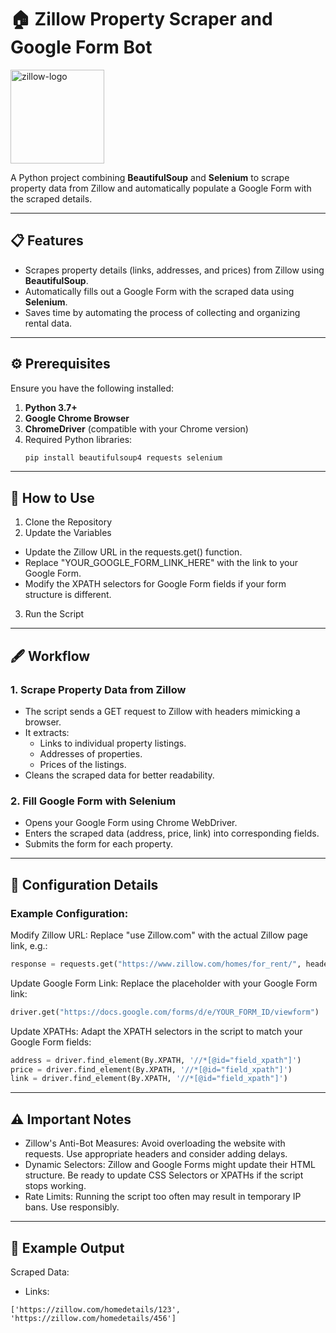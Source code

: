 # 🏠 Zillow Property Scraper and Google Form Bot

<img src="https://upload.wikimedia.org/wikipedia/commons/thumb/e/e6/Zillow_Logo.svg/512px-Zillow_Logo.svg.png" alt="zillow-logo" width="150"/>

A Python project combining **BeautifulSoup** and **Selenium** to scrape property data from Zillow and automatically populate a Google Form with the scraped details.

---

## 📋 Features

- Scrapes property details (links, addresses, and prices) from Zillow using **BeautifulSoup**.
- Automatically fills out a Google Form with the scraped data using **Selenium**.
- Saves time by automating the process of collecting and organizing rental data.

---

## ⚙️ Prerequisites

Ensure you have the following installed:

1. **Python 3.7+**
2. **Google Chrome Browser**
3. **ChromeDriver** (compatible with your Chrome version)
4. Required Python libraries:
   ```bash
   pip install beautifulsoup4 requests selenium
    ```
--- 
## 🚀 How to Use
1. Clone the Repository
2. Update the Variables
- Update the Zillow URL in the requests.get() function.
- Replace "YOUR_GOOGLE_FORM_LINK_HERE" with the link to your Google Form.
- Modify the XPATH selectors for Google Form fields if your form structure is different.
3. Run the Script
---
## 🖋️ Workflow
### 1. Scrape Property Data from Zillow
- The script sends a GET request to Zillow with headers mimicking a browser.
- It extracts:
  - Links to individual property listings.
  - Addresses of properties.
  - Prices of the listings.
- Cleans the scraped data for better readability.
### 2. Fill Google Form with Selenium
- Opens your Google Form using Chrome WebDriver.
- Enters the scraped data (address, price, link) into corresponding fields.
- Submits the form for each property.
---
## 🔧 Configuration Details
### Example Configuration:
Modify Zillow URL:
Replace "use Zillow.com" with the actual Zillow page link, e.g.:
```python
response = requests.get("https://www.zillow.com/homes/for_rent/", headers=header)
```
Update Google Form Link:
Replace the placeholder with your Google Form link:
```python
driver.get("https://docs.google.com/forms/d/e/YOUR_FORM_ID/viewform")
```
Update XPATHs:
Adapt the XPATH selectors in the script to match your Google Form fields:
```python
address = driver.find_element(By.XPATH, '//*[@id="field_xpath"]')
price = driver.find_element(By.XPATH, '//*[@id="field_xpath"]')
link = driver.find_element(By.XPATH, '//*[@id="field_xpath"]')
```
---
## ⚠️ Important Notes
- Zillow's Anti-Bot Measures:
Avoid overloading the website with requests. Use appropriate headers and consider adding delays.
- Dynamic Selectors:
Zillow and Google Forms might update their HTML structure. Be ready to update CSS Selectors or XPATHs if the script stops working.
- Rate Limits:
Running the script too often may result in temporary IP bans. Use responsibly.
---
## 🌟 Example Output
Scraped Data:
- Links:
```plaintext
['https://zillow.com/homedetails/123', 'https://zillow.com/homedetails/456']
```
